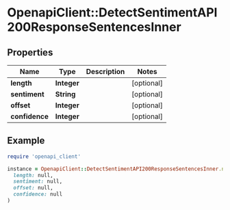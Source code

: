 # OpenapiClient::DetectSentimentAPI200ResponseSentencesInner

## Properties

| Name | Type | Description | Notes |
| ---- | ---- | ----------- | ----- |
| **length** | **Integer** |  | [optional] |
| **sentiment** | **String** |  | [optional] |
| **offset** | **Integer** |  | [optional] |
| **confidence** | **Integer** |  | [optional] |

## Example

```ruby
require 'openapi_client'

instance = OpenapiClient::DetectSentimentAPI200ResponseSentencesInner.new(
  length: null,
  sentiment: null,
  offset: null,
  confidence: null
)
```

